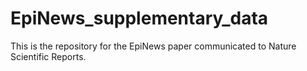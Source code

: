 # EpiNews_supplementary_data
This is the repository for the EpiNews paper communicated to Nature Scientific Reports.

